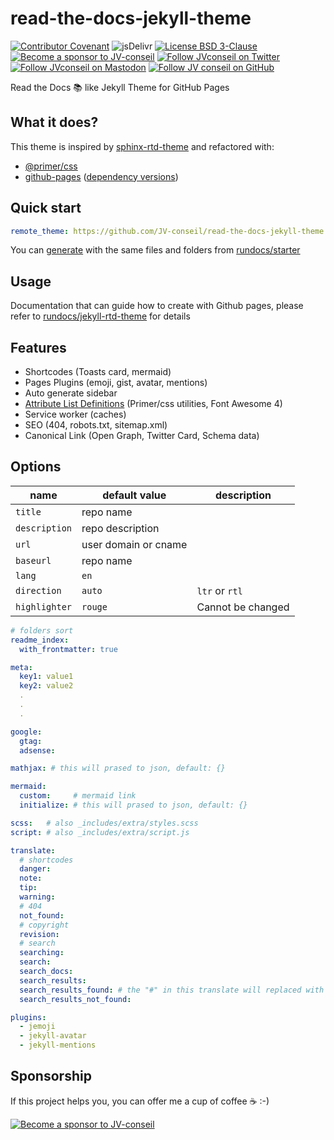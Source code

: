 # read-the-docs-jekyll-theme

[![Contributor Covenant](https://img.shields.io/badge/Contributor%20Covenant-2.1-4baaaa.svg)](.github/code_of_conduct.md)
![jsDelivr](https://data.jsdelivr.com/v1/package/gh/JV-conseil/read-the-docs-jekyll-theme/badge)
[![License BSD 3-Clause](https://img.shields.io/badge/License-BSD%203--Clause-blue.svg)](LICENSE)
[![Become a sponsor to JV-conseil](https://img.shields.io/static/v1?label=Sponsor&message=%E2%9D%A4&logo=GitHub&color=%23fe8e86)](https://github.com/sponsors/JV-conseil "Become a sponsor to JV-conseil")
[![Follow JVconseil on Twitter](https://img.shields.io/twitter/follow/JVconseil.svg?style=social&logo=twitter)](https://twitter.com/JVconseil "Follow JVconseil on Twitter")
[![Follow JVconseil on Mastodon](https://img.shields.io/mastodon/follow/109896584320509054?domain=https%3A%2F%2Ffosstodon.org)](https://fosstodon.org/@JVconseil "Follow JVconseil@fosstodon.org on Mastodon")
[![Follow JV conseil on GitHub](https://img.shields.io/github/followers/JV-conseil?label=JV-conseil&style=social)](https://github.com/JV-conseil "Follow JV-conseil on GitHub")

<!--
![CI](https://github.com/JV-conseil/read-the-docs-jekyll-theme/workflows/CI/badge.svg?branch=develop)
-->

Read the Docs :books: like Jekyll Theme for GitHub Pages

## What it does?

This theme is inspired by [sphinx-rtd-theme](https://github.com/read-the-docs-jekyll-theme/sphinx_rtd_theme) and refactored with:

- [@primer/css](https://github.com/primer/css)
- [github-pages](https://github.com/github/pages-gem) ([dependency versions](https://pages.github.com/versions/))

## Quick start

```yml
remote_theme: https://github.com/JV-conseil/read-the-docs-jekyll-theme
```

You can [generate][rundocs/starter] with the same files and folders from [rundocs/starter][rundocs/starter]

## Usage

Documentation that can guide how to create with Github pages, please refer to [rundocs/jekyll-rtd-theme](https://github.com/rundocs/jekyll-rtd-theme) for details

## Features

- Shortcodes (Toasts card, mermaid)
- Pages Plugins (emoji, gist, avatar, mentions)
- Auto generate sidebar
- [Attribute List Definitions](https://kramdown.gettalong.org/syntax.html#attribute-list-definitions) (Primer/css utilities, Font Awesome 4)
- Service worker (caches)
- SEO (404, robots.txt, sitemap.xml)
- Canonical Link (Open Graph, Twitter Card, Schema data)

## Options

| name          | default value        | description       |
| ------------- | -------------------- | ----------------- |
| `title`       | repo name            |                   |
| `description` | repo description     |                   |
| `url`         | user domain or cname |                   |
| `baseurl`     | repo name            |                   |
| `lang`        | `en`                 |                   |
| `direction`   | `auto`               | `ltr` or `rtl`    |
| `highlighter` | `rouge`              | Cannot be changed |

```yml
# folders sort
readme_index:
  with_frontmatter: true

meta:
  key1: value1
  key2: value2
  .
  .
  .

google:
  gtag:
  adsense:

mathjax: # this will prased to json, default: {}

mermaid:
  custom:     # mermaid link
  initialize: # this will prased to json, default: {}

scss:   # also _includes/extra/styles.scss
script: # also _includes/extra/script.js

translate:
  # shortcodes
  danger:
  note:
  tip:
  warning:
  # 404
  not_found:
  # copyright
  revision:
  # search
  searching:
  search:
  search_docs:
  search_results:
  search_results_found: # the "#" in this translate will replaced with results size!
  search_results_not_found:

plugins:
  - jemoji
  - jekyll-avatar
  - jekyll-mentions
```

## Sponsorship

If this project helps you, you can offer me a cup of coffee ☕️ :-)

[![Become a sponsor to JV-conseil](https://img.shields.io/static/v1?label=Sponsor&message=%E2%9D%A4&logo=GitHub&color=%23fe8e86)](https://github.com/sponsors/JV-conseil)

<!-- links -->

[rundocs/starter]: https://github.com/rundocs/starter
